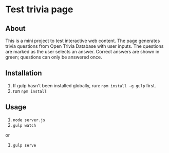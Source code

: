 # Test trivia page

## About
This is a mini project to test interactive web content.
The page generates trivia questions from Open Trivia Database with user inputs. The questions are marked as the user selects an answer. Correct answers are shown in green; questions can only be answered once. 

## Installation
1. If gulp hasn't been installed globally, run: `npm install -g gulp` first.
1. run `npm install`

## Usage
1. `node server.js`
1. `gulp watch`

or

1. `gulp serve`

